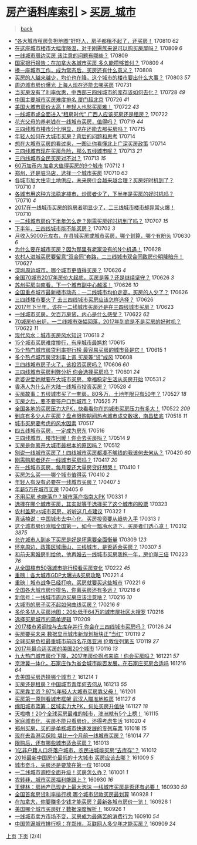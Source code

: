 [房产语料库索引](../../README.md)  > [买房_城市](买房_城市.md)
====
> [back](../README.md)

- [“各大城市租房负担地图”好吓人，房子都租不起了，还买房！](http://jkwz.applinzi.com/ittc/7000232144461628433.html#%E2%80%9C%E5%90%84%E5%A4%A7%E5%9F%8E%E5%B8%82%E7%A7%9F%E6%88%BF%E8%B4%9F%E6%8B%85%E5%9C%B0%E5%9B%BE%E2%80%9D%E5%A5%BD%E5%90%93%E4%BA%BA%EF%BC%8C%E6%88%BF%E5%AD%90%E9%83%BD%E7%A7%9F%E4%B8%8D%E8%B5%B7%E4%BA%86%EF%BC%8C%E8%BF%98%E4%B9%B0%E6%88%BF%EF%BC%81) 170810 *62* 
- [在这座城市楼市大幅度降温，对于刚需族来说可以购买房屋吗？](http://jkwz.applinzi.com/ittc/6999883987445892112.html#%E5%9C%A8%E8%BF%99%E5%BA%A7%E5%9F%8E%E5%B8%82%E6%A5%BC%E5%B8%82%E5%A4%A7%E5%B9%85%E5%BA%A6%E9%99%8D%E6%B8%A9%EF%BC%8C%E5%AF%B9%E4%BA%8E%E5%88%9A%E9%9C%80%E6%97%8F%E6%9D%A5%E8%AF%B4%E5%8F%AF%E4%BB%A5%E8%B4%AD%E4%B9%B0%E6%88%BF%E5%B1%8B%E5%90%97%EF%BC%9F) 170809 *6* 
- [一线城市周边买房 该注意的问题有哪些？](http://jkwz.applinzi.com/ittc/6999735269799232528.html#%E4%B8%80%E7%BA%BF%E5%9F%8E%E5%B8%82%E5%91%A8%E8%BE%B9%E4%B9%B0%E6%88%BF+%E8%AF%A5%E6%B3%A8%E6%84%8F%E7%9A%84%E9%97%AE%E9%A2%98%E6%9C%89%E5%93%AA%E4%BA%9B%EF%BC%9F) 170809  
- [国家银行报告：在加拿大各城市买房 多久能攒够首付？](http://jkwz.applinzi.com/ittc/6999622413896385553.html#%E5%9B%BD%E5%AE%B6%E9%93%B6%E8%A1%8C%E6%8A%A5%E5%91%8A%EF%BC%9A%E5%9C%A8%E5%8A%A0%E6%8B%BF%E5%A4%A7%E5%90%84%E5%9F%8E%E5%B8%82%E4%B9%B0%E6%88%BF+%E5%A4%9A%E4%B9%85%E8%83%BD%E6%94%92%E5%A4%9F%E9%A6%96%E4%BB%98%EF%BC%9F) 170809 *4* 
- [换一座城市工作，成为常态后，买房还有什么意义？](http://jkwz.applinzi.com/ittc/6999548821183661073.html#%E6%8D%A2%E4%B8%80%E5%BA%A7%E5%9F%8E%E5%B8%82%E5%B7%A5%E4%BD%9C%EF%BC%8C%E6%88%90%E4%B8%BA%E5%B8%B8%E6%80%81%E5%90%8E%EF%BC%8C%E4%B9%B0%E6%88%BF%E8%BF%98%E6%9C%89%E4%BB%80%E4%B9%88%E6%84%8F%E4%B9%89%EF%BC%9F) 170808  
- [买房的人越来越少，均价也在降，这个城市的楼市要出什么大事？](http://jkwz.applinzi.com/ittc/6997542993337517072.html#%E4%B9%B0%E6%88%BF%E7%9A%84%E4%BA%BA%E8%B6%8A%E6%9D%A5%E8%B6%8A%E5%B0%91%EF%BC%8C%E5%9D%87%E4%BB%B7%E4%B9%9F%E5%9C%A8%E9%99%8D%EF%BC%8C%E8%BF%99%E4%B8%AA%E5%9F%8E%E5%B8%82%E7%9A%84%E6%A5%BC%E5%B8%82%E8%A6%81%E5%87%BA%E4%BB%80%E4%B9%88%E5%A4%A7%E4%BA%8B%EF%BC%9F) 170803 *57* 
- [周边城市房价曝光 上海人现在还能去哪买房](http://jkwz.applinzi.com/ittc/6996393682172118032.html#%E5%91%A8%E8%BE%B9%E5%9F%8E%E5%B8%82%E6%88%BF%E4%BB%B7%E6%9B%9D%E5%85%89+%E4%B8%8A%E6%B5%B7%E4%BA%BA%E7%8E%B0%E5%9C%A8%E8%BF%98%E8%83%BD%E5%8E%BB%E5%93%AA%E4%B9%B0%E6%88%BF) 170731  
- [当买房没有了利率优惠，中西部三四线城市的库存该如何去化？](http://jkwz.applinzi.com/ittc/6995390680174953488.html#%E5%BD%93%E4%B9%B0%E6%88%BF%E6%B2%A1%E6%9C%89%E4%BA%86%E5%88%A9%E7%8E%87%E4%BC%98%E6%83%A0%EF%BC%8C%E4%B8%AD%E8%A5%BF%E9%83%A8%E4%B8%89%E5%9B%9B%E7%BA%BF%E5%9F%8E%E5%B8%82%E7%9A%84%E5%BA%93%E5%AD%98%E8%AF%A5%E5%A6%82%E4%BD%95%E5%8E%BB%E5%8C%96%EF%BC%9F) 170728 *49* 
- [中国主要城市买房难度排名 厦门超北京](http://jkwz.applinzi.com/ittc/6994629831780992017.html#%E4%B8%AD%E5%9B%BD%E4%B8%BB%E8%A6%81%E5%9F%8E%E5%B8%82%E4%B9%B0%E6%88%BF%E9%9A%BE%E5%BA%A6%E6%8E%92%E5%90%8D+%E5%8E%A6%E9%97%A8%E8%B6%85%E5%8C%97%E4%BA%AC) 170726 *41* 
- [美国大城市房价太高！年轻人也愁买房难！](http://jkwz.applinzi.com/ittc/6993226761754903569.html#%E7%BE%8E%E5%9B%BD%E5%A4%A7%E5%9F%8E%E5%B8%82%E6%88%BF%E4%BB%B7%E5%A4%AA%E9%AB%98%EF%BC%81%E5%B9%B4%E8%BD%BB%E4%BA%BA%E4%B9%9F%E6%84%81%E4%B9%B0%E6%88%BF%E9%9A%BE%EF%BC%81) 170722 *43* 
- [一线城市或全面进入“租房时代” 广西人应该买房还是租房？](http://jkwz.applinzi.com/ittc/6993019364725752849.html#%E4%B8%80%E7%BA%BF%E5%9F%8E%E5%B8%82%E6%88%96%E5%85%A8%E9%9D%A2%E8%BF%9B%E5%85%A5%E2%80%9C%E7%A7%9F%E6%88%BF%E6%97%B6%E4%BB%A3%E2%80%9D+%E5%B9%BF%E8%A5%BF%E4%BA%BA%E5%BA%94%E8%AF%A5%E4%B9%B0%E6%88%BF%E8%BF%98%E6%98%AF%E7%A7%9F%E6%88%BF%EF%BC%9F) 170722  
- [花光父母的养老钱在一线城市买房，值得吗？](http://jkwz.applinzi.com/ittc/6992158781063300112.html#%E8%8A%B1%E5%85%89%E7%88%B6%E6%AF%8D%E7%9A%84%E5%85%BB%E8%80%81%E9%92%B1%E5%9C%A8%E4%B8%80%E7%BA%BF%E5%9F%8E%E5%B8%82%E4%B9%B0%E6%88%BF%EF%BC%8C%E5%80%BC%E5%BE%97%E5%90%97%EF%BC%9F) 170719 *44* 
- [三四线城市楼市分化明显，现在还能去那买房吗？](http://jkwz.applinzi.com/ittc/6990454937929384977.html#%E4%B8%89%E5%9B%9B%E7%BA%BF%E5%9F%8E%E5%B8%82%E6%A5%BC%E5%B8%82%E5%88%86%E5%8C%96%E6%98%8E%E6%98%BE%EF%BC%8C%E7%8E%B0%E5%9C%A8%E8%BF%98%E8%83%BD%E5%8E%BB%E9%82%A3%E4%B9%B0%E6%88%BF%E5%90%97%EF%BC%9F) 170715  
- [年轻人如何在大城市买房？背后的问题和思考](http://jkwz.applinzi.com/ittc/6990190901631386640.html#%E5%B9%B4%E8%BD%BB%E4%BA%BA%E5%A6%82%E4%BD%95%E5%9C%A8%E5%A4%A7%E5%9F%8E%E5%B8%82%E4%B9%B0%E6%88%BF%EF%BC%9F%E8%83%8C%E5%90%8E%E7%9A%84%E9%97%AE%E9%A2%98%E5%92%8C%E6%80%9D%E8%80%83) 170714  
- [想在大城市买房的看过来，一图让你看懂北上广深买房政策](http://jkwz.applinzi.com/ittc/6990091289855788048.html#%E6%83%B3%E5%9C%A8%E5%A4%A7%E5%9F%8E%E5%B8%82%E4%B9%B0%E6%88%BF%E7%9A%84%E7%9C%8B%E8%BF%87%E6%9D%A5%EF%BC%8C%E4%B8%80%E5%9B%BE%E8%AE%A9%E4%BD%A0%E7%9C%8B%E6%87%82%E5%8C%97%E4%B8%8A%E5%B9%BF%E6%B7%B1%E4%B9%B0%E6%88%BF%E6%94%BF%E7%AD%96) 170714  
- [三四线城市现在买房危险，那么五线城市呢？](http://jkwz.applinzi.com/ittc/6989858983903757328.html#%E4%B8%89%E5%9B%9B%E7%BA%BF%E5%9F%8E%E5%B8%82%E7%8E%B0%E5%9C%A8%E4%B9%B0%E6%88%BF%E5%8D%B1%E9%99%A9%EF%BC%8C%E9%82%A3%E4%B9%88%E4%BA%94%E7%BA%BF%E5%9F%8E%E5%B8%82%E5%91%A2%EF%BC%9F) 170713 *21* 
- [三四线城市全民买房对不对？](http://jkwz.applinzi.com/ittc/6989765185941013521.html#%E4%B8%89%E5%9B%9B%E7%BA%BF%E5%9F%8E%E5%B8%82%E5%85%A8%E6%B0%91%E4%B9%B0%E6%88%BF%E5%AF%B9%E4%B8%8D%E5%AF%B9%EF%BC%9F) 170713 *15* 
- [60万加币内 加拿大值得买房的9个城市](http://jkwz.applinzi.com/ittc/6989267970919236624.html#60%E4%B8%87%E5%8A%A0%E5%B8%81%E5%86%85+%E5%8A%A0%E6%8B%BF%E5%A4%A7%E5%80%BC%E5%BE%97%E4%B9%B0%E6%88%BF%E7%9A%849%E4%B8%AA%E5%9F%8E%E5%B8%82) 170712 *1* 
- [郑州，还是驻马店，选择一个城市买房](http://jkwz.applinzi.com/ittc/6988711236324557828.html#%E9%83%91%E5%B7%9E%EF%BC%8C%E8%BF%98%E6%98%AF%E9%A9%BB%E9%A9%AC%E5%BA%97%EF%BC%8C%E9%80%89%E6%8B%A9%E4%B8%80%E4%B8%AA%E5%9F%8E%E5%B8%82%E4%B9%B0%E6%88%BF) 170710 *63* 
- [各城市加大住宅土地供应，未来房价会越来越合理？买房好时机到了？](http://jkwz.applinzi.com/ittc/6988644778160686085.html#%E5%90%84%E5%9F%8E%E5%B8%82%E5%8A%A0%E5%A4%A7%E4%BD%8F%E5%AE%85%E5%9C%9F%E5%9C%B0%E4%BE%9B%E5%BA%94%EF%BC%8C%E6%9C%AA%E6%9D%A5%E6%88%BF%E4%BB%B7%E4%BC%9A%E8%B6%8A%E6%9D%A5%E8%B6%8A%E5%90%88%E7%90%86%EF%BC%9F%E4%B9%B0%E6%88%BF%E5%A5%BD%E6%97%B6%E6%9C%BA%E5%88%B0%E4%BA%86%EF%BC%9F) 170710 *1* 
- [各城市用这种方法稳定楼市，炒房者少了，下半年是买房的好时机吗？](http://jkwz.applinzi.com/ittc/6988644778097771524.html#%E5%90%84%E5%9F%8E%E5%B8%82%E7%94%A8%E8%BF%99%E7%A7%8D%E6%96%B9%E6%B3%95%E7%A8%B3%E5%AE%9A%E6%A5%BC%E5%B8%82%EF%BC%8C%E7%82%92%E6%88%BF%E8%80%85%E5%B0%91%E4%BA%86%EF%BC%8C%E4%B8%8B%E5%8D%8A%E5%B9%B4%E6%98%AF%E4%B9%B0%E6%88%BF%E7%9A%84%E5%A5%BD%E6%97%B6%E6%9C%BA%E5%90%97%EF%BC%9F) 170710 *4* 
- [2017在一线城市买房的购房者明显少了，二三线城市楼市却异常火爆！](http://jkwz.applinzi.com/ittc/6988622015513494532.html#2017%E5%9C%A8%E4%B8%80%E7%BA%BF%E5%9F%8E%E5%B8%82%E4%B9%B0%E6%88%BF%E7%9A%84%E8%B4%AD%E6%88%BF%E8%80%85%E6%98%8E%E6%98%BE%E5%B0%91%E4%BA%86%EF%BC%8C%E4%BA%8C%E4%B8%89%E7%BA%BF%E5%9F%8E%E5%B8%82%E6%A5%BC%E5%B8%82%E5%8D%B4%E5%BC%82%E5%B8%B8%E7%81%AB%E7%88%86%EF%BC%81) 170710  
- [一二线城市房价下半年怎么走？刚需买房好时机到了吗？](http://jkwz.applinzi.com/ittc/6987502990498726928.html#%E4%B8%80%E4%BA%8C%E7%BA%BF%E5%9F%8E%E5%B8%82%E6%88%BF%E4%BB%B7%E4%B8%8B%E5%8D%8A%E5%B9%B4%E6%80%8E%E4%B9%88%E8%B5%B0%EF%BC%9F%E5%88%9A%E9%9C%80%E4%B9%B0%E6%88%BF%E5%A5%BD%E6%97%B6%E6%9C%BA%E5%88%B0%E4%BA%86%E5%90%97%EF%BC%9F) 170707 *15* 
- [下半年，三四线城市能不能买房？](http://jkwz.applinzi.com/ittc/6985631598928987141.html#%E4%B8%8B%E5%8D%8A%E5%B9%B4%EF%BC%8C%E4%B8%89%E5%9B%9B%E7%BA%BF%E5%9F%8E%E5%B8%82%E8%83%BD%E4%B8%8D%E8%83%BD%E4%B9%B0%E6%88%BF%EF%BC%9F) 170702 *3* 
- [月收入5000元左右，在县城买房或城市买房，哪个划算，哪个有盼头](http://jkwz.applinzi.com/ittc/6984545340442018821.html#%E6%9C%88%E6%94%B6%E5%85%A55000%E5%85%83%E5%B7%A6%E5%8F%B3%EF%BC%8C%E5%9C%A8%E5%8E%BF%E5%9F%8E%E4%B9%B0%E6%88%BF%E6%88%96%E5%9F%8E%E5%B8%82%E4%B9%B0%E6%88%BF%EF%BC%8C%E5%93%AA%E4%B8%AA%E5%88%92%E7%AE%97%EF%BC%8C%E5%93%AA%E4%B8%AA%E6%9C%89%E7%9B%BC%E5%A4%B4) 170630 *6* 
- [为什么要在城市买房？因为那里有老家没有的N个机遇！](http://jkwz.applinzi.com/ittc/6984249460010779653.html#%E4%B8%BA%E4%BB%80%E4%B9%88%E8%A6%81%E5%9C%A8%E5%9F%8E%E5%B8%82%E4%B9%B0%E6%88%BF%EF%BC%9F%E5%9B%A0%E4%B8%BA%E9%82%A3%E9%87%8C%E6%9C%89%E8%80%81%E5%AE%B6%E6%B2%A1%E6%9C%89%E7%9A%84N%E4%B8%AA%E6%9C%BA%E9%81%87%EF%BC%81) 170628  
- [农村人进城买房要留意“双合同”套路，二三线城市双合同致房价明降暗升！](http://jkwz.applinzi.com/ittc/6983820506414187524.html#%E5%86%9C%E6%9D%91%E4%BA%BA%E8%BF%9B%E5%9F%8E%E4%B9%B0%E6%88%BF%E8%A6%81%E7%95%99%E6%84%8F%E2%80%9C%E5%8F%8C%E5%90%88%E5%90%8C%E2%80%9D%E5%A5%97%E8%B7%AF%EF%BC%8C%E4%BA%8C%E4%B8%89%E7%BA%BF%E5%9F%8E%E5%B8%82%E5%8F%8C%E5%90%88%E5%90%8C%E8%87%B4%E6%88%BF%E4%BB%B7%E6%98%8E%E9%99%8D%E6%9A%97%E5%8D%87%EF%BC%81) 170627  
- [深圳周边城市，哪个城市更值得买房？](http://jkwz.applinzi.com/ittc/6983487869069820932.html#%E6%B7%B1%E5%9C%B3%E5%91%A8%E8%BE%B9%E5%9F%8E%E5%B8%82%EF%BC%8C%E5%93%AA%E4%B8%AA%E5%9F%8E%E5%B8%82%E6%9B%B4%E5%80%BC%E5%BE%97%E4%B9%B0%E6%88%BF%EF%BC%9F) 170626 *4* 
- [全国70城市2017年房价大起底，买房是等？还是继续坚守？](http://jkwz.applinzi.com/ittc/6983444176099083268.html#%E5%85%A8%E5%9B%BD70%E5%9F%8E%E5%B8%822017%E5%B9%B4%E6%88%BF%E4%BB%B7%E5%A4%A7%E8%B5%B7%E5%BA%95%EF%BC%8C%E4%B9%B0%E6%88%BF%E6%98%AF%E7%AD%89%EF%BC%9F%E8%BF%98%E6%98%AF%E7%BB%A7%E7%BB%AD%E5%9D%9A%E5%AE%88%EF%BC%9F) 170626 *3* 
- [苏州买房向南看，下一个城市副中心越溪！](http://jkwz.applinzi.com/ittc/6983425296496591877.html#%E8%8B%8F%E5%B7%9E%E4%B9%B0%E6%88%BF%E5%90%91%E5%8D%97%E7%9C%8B%EF%BC%8C%E4%B8%8B%E4%B8%80%E4%B8%AA%E5%9F%8E%E5%B8%82%E5%89%AF%E4%B8%AD%E5%BF%83%E8%B6%8A%E6%BA%AA%EF%BC%81) 170626 *10* 
- [全国重点城市最新楼市动态：一二线城市均价走高，买房的人少了？](http://jkwz.applinzi.com/ittc/6983418616354440196.html#%E5%85%A8%E5%9B%BD%E9%87%8D%E7%82%B9%E5%9F%8E%E5%B8%82%E6%9C%80%E6%96%B0%E6%A5%BC%E5%B8%82%E5%8A%A8%E6%80%81%EF%BC%9A%E4%B8%80%E4%BA%8C%E7%BA%BF%E5%9F%8E%E5%B8%82%E5%9D%87%E4%BB%B7%E8%B5%B0%E9%AB%98%EF%BC%8C%E4%B9%B0%E6%88%BF%E7%9A%84%E4%BA%BA%E5%B0%91%E4%BA%86%EF%BC%9F) 170626  
- [三四线楼市要火了 去三四线城市买房应该怎样选择？](http://jkwz.applinzi.com/ittc/6983406424284464133.html#%E4%B8%89%E5%9B%9B%E7%BA%BF%E6%A5%BC%E5%B8%82%E8%A6%81%E7%81%AB%E4%BA%86+%E5%8E%BB%E4%B8%89%E5%9B%9B%E7%BA%BF%E5%9F%8E%E5%B8%82%E4%B9%B0%E6%88%BF%E5%BA%94%E8%AF%A5%E6%80%8E%E6%A0%B7%E9%80%89%E6%8B%A9%EF%BC%9F) 170626  
- [2017年下半年，该在一二线城市买房还是在三四线城市买房？](http://jkwz.applinzi.com/ittc/6982294650147570693.html#2017%E5%B9%B4%E4%B8%8B%E5%8D%8A%E5%B9%B4%EF%BC%8C%E8%AF%A5%E5%9C%A8%E4%B8%80%E4%BA%8C%E7%BA%BF%E5%9F%8E%E5%B8%82%E4%B9%B0%E6%88%BF%E8%BF%98%E6%98%AF%E5%9C%A8%E4%B8%89%E5%9B%9B%E7%BA%BF%E5%9F%8E%E5%B8%82%E4%B9%B0%E6%88%BF%EF%BC%9F) 170623  
- [一线城市买房，欠百万房贷，内心是什么感受？](http://jkwz.applinzi.com/ittc/6982083998980244485.html#%E4%B8%80%E7%BA%BF%E5%9F%8E%E5%B8%82%E4%B9%B0%E6%88%BF%EF%BC%8C%E6%AC%A0%E7%99%BE%E4%B8%87%E6%88%BF%E8%B4%B7%EF%BC%8C%E5%86%85%E5%BF%83%E6%98%AF%E4%BB%80%E4%B9%88%E6%84%9F%E5%8F%97%EF%BC%9F) 170622 *62* 
- [70城房价出炉，一二线城市涨幅回落，2017年到底是不是买房的好时机？](http://jkwz.applinzi.com/ittc/6982004391115490309.html#70%E5%9F%8E%E6%88%BF%E4%BB%B7%E5%87%BA%E7%82%89%EF%BC%8C%E4%B8%80%E4%BA%8C%E7%BA%BF%E5%9F%8E%E5%B8%82%E6%B6%A8%E5%B9%85%E5%9B%9E%E8%90%BD%EF%BC%8C2017%E5%B9%B4%E5%88%B0%E5%BA%95%E6%98%AF%E4%B8%8D%E6%98%AF%E4%B9%B0%E6%88%BF%E7%9A%84%E5%A5%BD%E6%97%B6%E6%9C%BA%EF%BC%9F) 170622 *11* 
- [现代风水：城市买房风水知识](http://jkwz.applinzi.com/ittc/6980603507873678341.html#%E7%8E%B0%E4%BB%A3%E9%A3%8E%E6%B0%B4%EF%BC%9A%E5%9F%8E%E5%B8%82%E4%B9%B0%E6%88%BF%E9%A3%8E%E6%B0%B4%E7%9F%A5%E8%AF%86) 170618 *2* 
- [15个城市买房难度排行，有座城市最尴尬](http://jkwz.applinzi.com/ittc/6979457108280869893.html#15%E4%B8%AA%E5%9F%8E%E5%B8%82%E4%B9%B0%E6%88%BF%E9%9A%BE%E5%BA%A6%E6%8E%92%E8%A1%8C%EF%BC%8C%E6%9C%89%E5%BA%A7%E5%9F%8E%E5%B8%82%E6%9C%80%E5%B0%B4%E5%B0%AC) 170615  
- [15个热门城市房贷利率排行榜 最容易买房的城市竟是它！](http://jkwz.applinzi.com/ittc/6979457108217955333.html#15%E4%B8%AA%E7%83%AD%E9%97%A8%E5%9F%8E%E5%B8%82%E6%88%BF%E8%B4%B7%E5%88%A9%E7%8E%87%E6%8E%92%E8%A1%8C%E6%A6%9C+%E6%9C%80%E5%AE%B9%E6%98%93%E4%B9%B0%E6%88%BF%E7%9A%84%E5%9F%8E%E5%B8%82%E7%AB%9F%E6%98%AF%E5%AE%83%EF%BC%81) 170615 *1* 
- [多个热点城市房贷利率上调 买房等“贷”成风](http://jkwz.applinzi.com/ittc/6976679562619388932.html#%E5%A4%9A%E4%B8%AA%E7%83%AD%E7%82%B9%E5%9F%8E%E5%B8%82%E6%88%BF%E8%B4%B7%E5%88%A9%E7%8E%87%E4%B8%8A%E8%B0%83+%E4%B9%B0%E6%88%BF%E7%AD%89%E2%80%9C%E8%B4%B7%E2%80%9D%E6%88%90%E9%A3%8E) 170608  
- [三四线城市房子火了，该投资买房吗？](http://jkwz.applinzi.com/ittc/6975973259643192324.html#%E4%B8%89%E5%9B%9B%E7%BA%BF%E5%9F%8E%E5%B8%82%E6%88%BF%E5%AD%90%E7%81%AB%E4%BA%86%EF%BC%8C%E8%AF%A5%E6%8A%95%E8%B5%84%E4%B9%B0%E6%88%BF%E5%90%97%EF%BC%9F) 170606 *60* 
- [三四线城市买房利弊分析 你会选择买房吗？](http://jkwz.applinzi.com/ittc/6974310398814585861.html#%E4%B8%89%E5%9B%9B%E7%BA%BF%E5%9F%8E%E5%B8%82%E4%B9%B0%E6%88%BF%E5%88%A9%E5%BC%8A%E5%88%86%E6%9E%90+%E4%BD%A0%E4%BC%9A%E9%80%89%E6%8B%A9%E4%B9%B0%E6%88%BF%E5%90%97%EF%BC%9F) 170601 *24* 
- [老婆说爱她就要在大城市买房，幸福稳定生活从买房开始](http://jkwz.applinzi.com/ittc/6973945469083321348.html#%E8%80%81%E5%A9%86%E8%AF%B4%E7%88%B1%E5%A5%B9%E5%B0%B1%E8%A6%81%E5%9C%A8%E5%A4%A7%E5%9F%8E%E5%B8%82%E4%B9%B0%E6%88%BF%EF%BC%8C%E5%B9%B8%E7%A6%8F%E7%A8%B3%E5%AE%9A%E7%94%9F%E6%B4%BB%E4%BB%8E%E4%B9%B0%E6%88%BF%E5%BC%80%E5%A7%8B) 170531 *2* 
- [香港人为什么在大陆一线城市投资买房？](http://jkwz.applinzi.com/ittc/6972669589023360005.html#%E9%A6%99%E6%B8%AF%E4%BA%BA%E4%B8%BA%E4%BB%80%E4%B9%88%E5%9C%A8%E5%A4%A7%E9%99%86%E4%B8%80%E7%BA%BF%E5%9F%8E%E5%B8%82%E6%8A%95%E8%B5%84%E4%B9%B0%E6%88%BF%EF%BC%9F) 170528 *4* 
- [买房故事：五线城市买了一套房，80多万，土地年限只有50年？](http://jkwz.applinzi.com/ittc/6972398049564296197.html#%E4%B9%B0%E6%88%BF%E6%95%85%E4%BA%8B%EF%BC%9A%E4%BA%94%E7%BA%BF%E5%9F%8E%E5%B8%82%E4%B9%B0%E4%BA%86%E4%B8%80%E5%A5%97%E6%88%BF%EF%BC%8C80%E5%A4%9A%E4%B8%87%EF%BC%8C%E5%9C%9F%E5%9C%B0%E5%B9%B4%E9%99%90%E5%8F%AA%E6%9C%8950%E5%B9%B4%EF%BC%9F) 170527 *18* 
- [买房之后，要不要签户口到城市？](http://jkwz.applinzi.com/ittc/6971665431528997892.html#%E4%B9%B0%E6%88%BF%E4%B9%8B%E5%90%8E%EF%BC%8C%E8%A6%81%E4%B8%8D%E8%A6%81%E7%AD%BE%E6%88%B7%E5%8F%A3%E5%88%B0%E5%9F%8E%E5%B8%82%EF%BC%9F) 170525 *71* 
- [全国各地的买房压力大PK，快看看你在的城市买房压力有多大！](http://jkwz.applinzi.com/ittc/6970523008820052996.html#%E5%85%A8%E5%9B%BD%E5%90%84%E5%9C%B0%E7%9A%84%E4%B9%B0%E6%88%BF%E5%8E%8B%E5%8A%9B%E5%A4%A7PK%EF%BC%8C%E5%BF%AB%E7%9C%8B%E7%9C%8B%E4%BD%A0%E5%9C%A8%E7%9A%84%E5%9F%8E%E5%B8%82%E4%B9%B0%E6%88%BF%E5%8E%8B%E5%8A%9B%E6%9C%89%E5%A4%9A%E5%A4%A7%EF%BC%81) 170522 *209* 
- [到底有多少人在买房？盘点限购期间热点城市成交数据，南昌垫底](http://jkwz.applinzi.com/ittc/6968941076667696132.html#%E5%88%B0%E5%BA%95%E6%9C%89%E5%A4%9A%E5%B0%91%E4%BA%BA%E5%9C%A8%E4%B9%B0%E6%88%BF%EF%BC%9F%E7%9B%98%E7%82%B9%E9%99%90%E8%B4%AD%E6%9C%9F%E9%97%B4%E7%83%AD%E7%82%B9%E5%9F%8E%E5%B8%82%E6%88%90%E4%BA%A4%E6%95%B0%E6%8D%AE%EF%BC%8C%E5%8D%97%E6%98%8C%E5%9E%AB%E5%BA%95) 170518 *11* 
- [城市买房要考虑的风水因素](http://jkwz.applinzi.com/ittc/6968281028220158980.html#%E5%9F%8E%E5%B8%82%E4%B9%B0%E6%88%BF%E8%A6%81%E8%80%83%E8%99%91%E7%9A%84%E9%A3%8E%E6%B0%B4%E5%9B%A0%E7%B4%A0) 170517  
- [四五线城市买房，一定成为房东](http://jkwz.applinzi.com/ittc/6968289907385566212.html#%E5%9B%9B%E4%BA%94%E7%BA%BF%E5%9F%8E%E5%B8%82%E4%B9%B0%E6%88%BF%EF%BC%8C%E4%B8%80%E5%AE%9A%E6%88%90%E4%B8%BA%E6%88%BF%E4%B8%9C) 170516  
- [三四线城市，楼市回暖！你会去买房吗？](http://jkwz.applinzi.com/ittc/6967583056197059589.html#%E4%B8%89%E5%9B%9B%E7%BA%BF%E5%9F%8E%E5%B8%82%EF%BC%8C%E6%A5%BC%E5%B8%82%E5%9B%9E%E6%9A%96%EF%BC%81%E4%BD%A0%E4%BC%9A%E5%8E%BB%E4%B9%B0%E6%88%BF%E5%90%97%EF%BC%9F) 170514 *9* 
- [买房是你离开大城市最根本的原因吗？](http://jkwz.applinzi.com/ittc/6966862189045482500.html#%E4%B9%B0%E6%88%BF%E6%98%AF%E4%BD%A0%E7%A6%BB%E5%BC%80%E5%A4%A7%E5%9F%8E%E5%B8%82%E6%9C%80%E6%A0%B9%E6%9C%AC%E7%9A%84%E5%8E%9F%E5%9B%A0%E5%90%97%EF%BC%9F) 170512  
- [别说一线城市买房了！四线城市买房都凑不够钱的我该何去何从？](http://jkwz.applinzi.com/ittc/6958691173827871748.html#%E5%88%AB%E8%AF%B4%E4%B8%80%E7%BA%BF%E5%9F%8E%E5%B8%82%E4%B9%B0%E6%88%BF%E4%BA%86%EF%BC%81%E5%9B%9B%E7%BA%BF%E5%9F%8E%E5%B8%82%E4%B9%B0%E6%88%BF%E9%83%BD%E5%87%91%E4%B8%8D%E5%A4%9F%E9%92%B1%E7%9A%84%E6%88%91%E8%AF%A5%E4%BD%95%E5%8E%BB%E4%BD%95%E4%BB%8E%EF%BC%9F) 170420 *60* 
- [刚需购房者还在一线城市买房吗？](http://jkwz.applinzi.com/ittc/6957302977705542661.html#%E5%88%9A%E9%9C%80%E8%B4%AD%E6%88%BF%E8%80%85%E8%BF%98%E5%9C%A8%E4%B8%80%E7%BA%BF%E5%9F%8E%E5%B8%82%E4%B9%B0%E6%88%BF%E5%90%97%EF%BC%9F) 170417 *20* 
- [在一线城市买房，每月要还大量房贷好想哭！](http://jkwz.applinzi.com/ittc/6954922013062857732.html#%E5%9C%A8%E4%B8%80%E7%BA%BF%E5%9F%8E%E5%B8%82%E4%B9%B0%E6%88%BF%EF%BC%8C%E6%AF%8F%E6%9C%88%E8%A6%81%E8%BF%98%E5%A4%A7%E9%87%8F%E6%88%BF%E8%B4%B7%E5%A5%BD%E6%83%B3%E5%93%AD%EF%BC%81) 170410 *1* 
- [买房怎么买——哪个城市值得买](http://jkwz.applinzi.com/ittc/6954922129387684869.html#%E4%B9%B0%E6%88%BF%E6%80%8E%E4%B9%88%E4%B9%B0%E2%80%94%E2%80%94%E5%93%AA%E4%B8%AA%E5%9F%8E%E5%B8%82%E5%80%BC%E5%BE%97%E4%B9%B0) 170410 *2* 
- [年轻人有没有必要在一线城市买房？](http://jkwz.applinzi.com/ittc/6953851381436908549.html#%E5%B9%B4%E8%BD%BB%E4%BA%BA%E6%9C%89%E6%B2%A1%E6%9C%89%E5%BF%85%E8%A6%81%E5%9C%A8%E4%B8%80%E7%BA%BF%E5%9F%8E%E5%B8%82%E4%B9%B0%E6%88%BF%EF%BC%9F) 170407 *5* 
- [年薪5万在城市买房](http://jkwz.applinzi.com/ittc/6953049422165443589.html#%E5%B9%B4%E8%96%AA5%E4%B8%87%E5%9C%A8%E5%9F%8E%E5%B8%82%E4%B9%B0%E6%88%BF) 170405 *6* 
- [不用买房 也能落户？城市落户指南大PK](http://jkwz.applinzi.com/ittc/6951199625435415556.html#%E4%B8%8D%E7%94%A8%E4%B9%B0%E6%88%BF+%E4%B9%9F%E8%83%BD%E8%90%BD%E6%88%B7%EF%BC%9F%E5%9F%8E%E5%B8%82%E8%90%BD%E6%88%B7%E6%8C%87%E5%8D%97%E5%A4%A7PK) 170331 *1* 
- [选择在哪个城市买房，其实就等于选择买了这个城市的股票](http://jkwz.applinzi.com/ittc/6948310679135192069.html#%E9%80%89%E6%8B%A9%E5%9C%A8%E5%93%AA%E4%B8%AA%E5%9F%8E%E5%B8%82%E4%B9%B0%E6%88%BF%EF%BC%8C%E5%85%B6%E5%AE%9E%E5%B0%B1%E7%AD%89%E4%BA%8E%E9%80%89%E6%8B%A9%E4%B9%B0%E4%BA%86%E8%BF%99%E4%B8%AA%E5%9F%8E%E5%B8%82%E7%9A%84%E8%82%A1%E7%A5%A8) 170323  
- [农村盖房vs城市买房，听听这几点建议](http://jkwz.applinzi.com/ittc/6947805461108753413.html#%E5%86%9C%E6%9D%91%E7%9B%96%E6%88%BFvs%E5%9F%8E%E5%B8%82%E4%B9%B0%E6%88%BF%EF%BC%8C%E5%90%AC%E5%90%AC%E8%BF%99%E5%87%A0%E7%82%B9%E5%BB%BA%E8%AE%AE) 170322 *1* 
- [真话楠说：中国城市去中心化，买房投资要从趋势入手](http://jkwz.applinzi.com/ittc/6944521254131483653.html#%E7%9C%9F%E8%AF%9D%E6%A5%A0%E8%AF%B4%EF%BC%9A%E4%B8%AD%E5%9B%BD%E5%9F%8E%E5%B8%82%E5%8E%BB%E4%B8%AD%E5%BF%83%E5%8C%96%EF%BC%8C%E4%B9%B0%E6%88%BF%E6%8A%95%E8%B5%84%E8%A6%81%E4%BB%8E%E8%B6%8B%E5%8A%BF%E5%85%A5%E6%89%8B) 170313 *1* 
- [这个城市房价涨幅全国第一，如今一瓢冷水浇下，买房者们透心凉！](http://jkwz.applinzi.com/ittc/6944254745580667909.html#%E8%BF%99%E4%B8%AA%E5%9F%8E%E5%B8%82%E6%88%BF%E4%BB%B7%E6%B6%A8%E5%B9%85%E5%85%A8%E5%9B%BD%E7%AC%AC%E4%B8%80%EF%BC%8C%E5%A6%82%E4%BB%8A%E4%B8%80%E7%93%A2%E5%86%B7%E6%B0%B4%E6%B5%87%E4%B8%8B%EF%BC%8C%E4%B9%B0%E6%88%BF%E8%80%85%E4%BB%AC%E9%80%8F%E5%BF%83%E5%87%89%EF%BC%81) 170312 *3875* 
- [允许城市人到乡下买房是好是坏需要全面衡量](http://jkwz.applinzi.com/ittc/6943047813784142853.html#%E5%85%81%E8%AE%B8%E5%9F%8E%E5%B8%82%E4%BA%BA%E5%88%B0%E4%B9%A1%E4%B8%8B%E4%B9%B0%E6%88%BF%E6%98%AF%E5%A5%BD%E6%98%AF%E5%9D%8F%E9%9C%80%E8%A6%81%E5%85%A8%E9%9D%A2%E8%A1%A1%E9%87%8F) 170309 *123* 
- [环京周边，政策区域唐山，三线城市，是否适合买房？](http://jkwz.applinzi.com/ittc/6942433899509711876.html#%E7%8E%AF%E4%BA%AC%E5%91%A8%E8%BE%B9%EF%BC%8C%E6%94%BF%E7%AD%96%E5%8C%BA%E5%9F%9F%E5%94%90%E5%B1%B1%EF%BC%8C%E4%B8%89%E7%BA%BF%E5%9F%8E%E5%B8%82%EF%BC%8C%E6%98%AF%E5%90%A6%E9%80%82%E5%90%88%E4%B9%B0%E6%88%BF%EF%BC%9F) 170307 *5* 
- [和前夫离婚房判给他，他再婚去一线城市买房我拖一年，房价飚三倍](http://jkwz.applinzi.com/ittc/6937047907034465285.html#%E5%92%8C%E5%89%8D%E5%A4%AB%E7%A6%BB%E5%A9%9A%E6%88%BF%E5%88%A4%E7%BB%99%E4%BB%96%EF%BC%8C%E4%BB%96%E5%86%8D%E5%A9%9A%E5%8E%BB%E4%B8%80%E7%BA%BF%E5%9F%8E%E5%B8%82%E4%B9%B0%E6%88%BF%E6%88%91%E6%8B%96%E4%B8%80%E5%B9%B4%EF%BC%8C%E6%88%BF%E4%BB%B7%E9%A3%9A%E4%B8%89%E5%80%8D) 170223 *76* 
- [从全国楼市50强城市排行榜看买房变化](http://jkwz.applinzi.com/ittc/6937134921327051780.html#%E4%BB%8E%E5%85%A8%E5%9B%BD%E6%A5%BC%E5%B8%8250%E5%BC%BA%E5%9F%8E%E5%B8%82%E6%8E%92%E8%A1%8C%E6%A6%9C%E7%9C%8B%E4%B9%B0%E6%88%BF%E5%8F%98%E5%8C%96) 170222 *45* 
- [重磅｜各大城市GDP大曝光&amp;买房攻略](http://jkwz.applinzi.com/ittc/6937158314554295300.html#%E9%87%8D%E7%A3%85%EF%BD%9C%E5%90%84%E5%A4%A7%E5%9F%8E%E5%B8%82GDP%E5%A4%A7%E6%9B%9D%E5%85%89%26amp%3B%E4%B9%B0%E6%88%BF%E6%94%BB%E7%95%A5) 170221 *4* 
- [重磅｜城市战争已经打响，买房就要买这些城市](http://jkwz.applinzi.com/ittc/6937006188901434372.html#%E9%87%8D%E7%A3%85%EF%BD%9C%E5%9F%8E%E5%B8%82%E6%88%98%E4%BA%89%E5%B7%B2%E7%BB%8F%E6%89%93%E5%93%8D%EF%BC%8C%E4%B9%B0%E6%88%BF%E5%B0%B1%E8%A6%81%E4%B9%B0%E8%BF%99%E4%BA%9B%E5%9F%8E%E5%B8%82) 170221 *6* 
- [全国各大城市房价排名，你离买房还有多远？](http://jkwz.applinzi.com/ittc/6935651268642210821.html#%E5%85%A8%E5%9B%BD%E5%90%84%E5%A4%A7%E5%9F%8E%E5%B8%82%E6%88%BF%E4%BB%B7%E6%8E%92%E5%90%8D%EF%BC%8C%E4%BD%A0%E7%A6%BB%E4%B9%B0%E6%88%BF%E8%BF%98%E6%9C%89%E5%A4%9A%E8%BF%9C%EF%BC%9F) 170218 *6* 
- [新信号：一线城市周边买房应该注意啥？](http://jkwz.applinzi.com/ittc/6935188444744778756.html#%E6%96%B0%E4%BF%A1%E5%8F%B7%EF%BC%9A%E4%B8%80%E7%BA%BF%E5%9F%8E%E5%B8%82%E5%91%A8%E8%BE%B9%E4%B9%B0%E6%88%BF%E5%BA%94%E8%AF%A5%E6%B3%A8%E6%84%8F%E5%95%A5%EF%BC%9F) 170216 *10* 
- [大城市的房子买不起如何曲线买房？](http://jkwz.applinzi.com/ittc/6935188444426011653.html#%E5%A4%A7%E5%9F%8E%E5%B8%82%E7%9A%84%E6%88%BF%E5%AD%90%E4%B9%B0%E4%B8%8D%E8%B5%B7%E5%A6%82%E4%BD%95%E6%9B%B2%E7%BA%BF%E4%B9%B0%E6%88%BF%EF%BC%9F) 170216 *6* 
- [多伦多华人买房地图：20处低于64万的城市屋社区大搜罗](http://jkwz.applinzi.com/ittc/6935148686748419076.html#%E5%A4%9A%E4%BC%A6%E5%A4%9A%E5%8D%8E%E4%BA%BA%E4%B9%B0%E6%88%BF%E5%9C%B0%E5%9B%BE%EF%BC%9A20%E5%A4%84%E4%BD%8E%E4%BA%8E64%E4%B8%87%E7%9A%84%E5%9F%8E%E5%B8%82%E5%B1%8B%E7%A4%BE%E5%8C%BA%E5%A4%A7%E6%90%9C%E7%BD%97) 170216  
- [选择买房城市的简单逻辑](http://jkwz.applinzi.com/ittc/6932419973527110660.html#%E9%80%89%E6%8B%A9%E4%B9%B0%E6%88%BF%E5%9F%8E%E5%B8%82%E7%9A%84%E7%AE%80%E5%8D%95%E9%80%BB%E8%BE%91) 170209  
- [2017楼市紧调控与去库存并行 你会在三四线城市买房吗？](http://jkwz.applinzi.com/ittc/6927459373973767172.html#2017%E6%A5%BC%E5%B8%82%E7%B4%A7%E8%B0%83%E6%8E%A7%E4%B8%8E%E5%8E%BB%E5%BA%93%E5%AD%98%E5%B9%B6%E8%A1%8C+%E4%BD%A0%E4%BC%9A%E5%9C%A8%E4%B8%89%E5%9B%9B%E7%BA%BF%E5%9F%8E%E5%B8%82%E4%B9%B0%E6%88%BF%E5%90%97%EF%BC%9F) 170126 *24* 
- [买房要买未来 数据显示城市新规划板块正“当红”](http://jkwz.applinzi.com/ittc/6924750137334432772.html#%E4%B9%B0%E6%88%BF%E8%A6%81%E4%B9%B0%E6%9C%AA%E6%9D%A5+%E6%95%B0%E6%8D%AE%E6%98%BE%E7%A4%BA%E5%9F%8E%E5%B8%82%E6%96%B0%E8%A7%84%E5%88%92%E6%9D%BF%E5%9D%97%E6%AD%A3%E2%80%9C%E5%BD%93%E7%BA%A2%E2%80%9D) 170119 *2* 
- [全球买房负担最重城市前四名花落亚洲 伦敦位列第五](http://jkwz.applinzi.com/ittc/6924735149584679941.html#%E5%85%A8%E7%90%83%E4%B9%B0%E6%88%BF%E8%B4%9F%E6%8B%85%E6%9C%80%E9%87%8D%E5%9F%8E%E5%B8%82%E5%89%8D%E5%9B%9B%E5%90%8D%E8%8A%B1%E8%90%BD%E4%BA%9A%E6%B4%B2+%E4%BC%A6%E6%95%A6%E4%BD%8D%E5%88%97%E7%AC%AC%E4%BA%94) 170119 *27* 
- [2017年最合适买房的美国20个城市](http://jkwz.applinzi.com/ittc/6923775484931605509.html#2017%E5%B9%B4%E6%9C%80%E5%90%88%E9%80%82%E4%B9%B0%E6%88%BF%E7%9A%84%E7%BE%8E%E5%9B%BD20%E4%B8%AA%E5%9F%8E%E5%B8%82) 170116 *13* 
- [九大热门城市房价下降，2017年房价拐点来临！你会买房吗？](http://jkwz.applinzi.com/ittc/6913802312505361413.html#%E4%B9%9D%E5%A4%A7%E7%83%AD%E9%97%A8%E5%9F%8E%E5%B8%82%E6%88%BF%E4%BB%B7%E4%B8%8B%E9%99%8D%EF%BC%8C2017%E5%B9%B4%E6%88%BF%E4%BB%B7%E6%8B%90%E7%82%B9%E6%9D%A5%E4%B8%B4%EF%BC%81%E4%BD%A0%E4%BC%9A%E4%B9%B0%E6%88%BF%E5%90%97%EF%BC%9F) 161221 *57* 
- [京津冀一体化，石家庄作为省会城市能否发展，在石家庄买房合适吗](http://jkwz.applinzi.com/ittc/6912174522320290821.html#%E4%BA%AC%E6%B4%A5%E5%86%80%E4%B8%80%E4%BD%93%E5%8C%96%EF%BC%8C%E7%9F%B3%E5%AE%B6%E5%BA%84%E4%BD%9C%E4%B8%BA%E7%9C%81%E4%BC%9A%E5%9F%8E%E5%B8%82%E8%83%BD%E5%90%A6%E5%8F%91%E5%B1%95%EF%BC%8C%E5%9C%A8%E7%9F%B3%E5%AE%B6%E5%BA%84%E4%B9%B0%E6%88%BF%E5%90%88%E9%80%82%E5%90%97) 161216 *64* 
- [去美国买房选择哪个城市？](http://jkwz.applinzi.com/ittc/6911412069466637316.html#%E5%8E%BB%E7%BE%8E%E5%9B%BD%E4%B9%B0%E6%88%BF%E9%80%89%E6%8B%A9%E5%93%AA%E4%B8%AA%E5%9F%8E%E5%B8%82%EF%BC%9F) 161214 *1* 
- [买房还是租房？中国城市青年何去何从](http://jkwz.applinzi.com/ittc/6910790044683338757.html#%E4%B9%B0%E6%88%BF%E8%BF%98%E6%98%AF%E7%A7%9F%E6%88%BF%EF%BC%9F%E4%B8%AD%E5%9B%BD%E5%9F%8E%E5%B8%82%E9%9D%92%E5%B9%B4%E4%BD%95%E5%8E%BB%E4%BD%95%E4%BB%8E) 161213 *55* 
- [买房靠工资？97%年轻人大城市买房靠父母！](http://jkwz.applinzi.com/ittc/6906372017590109188.html#%E4%B9%B0%E6%88%BF%E9%9D%A0%E5%B7%A5%E8%B5%84%EF%BC%9F97%25%E5%B9%B4%E8%BD%BB%E4%BA%BA%E5%A4%A7%E5%9F%8E%E5%B8%82%E4%B9%B0%E6%88%BF%E9%9D%A0%E7%88%B6%E6%AF%8D%EF%BC%81) 161201  
- [买房第一原则看城市框架 武汉人瞄准地铁房](http://jkwz.applinzi.com/ittc/6904508211557565444.html#%E4%B9%B0%E6%88%BF%E7%AC%AC%E4%B8%80%E5%8E%9F%E5%88%99%E7%9C%8B%E5%9F%8E%E5%B8%82%E6%A1%86%E6%9E%B6+%E6%AD%A6%E6%B1%89%E4%BA%BA%E7%9E%84%E5%87%86%E5%9C%B0%E9%93%81%E6%88%BF) 161127 *6* 
- [绵阳城市蓝筹：区域实力大PK，何处买房升值快](http://jkwz.applinzi.com/ittc/6905172441654887428.html#%E7%BB%B5%E9%98%B3%E5%9F%8E%E5%B8%82%E8%93%9D%E7%AD%B9%EF%BC%9A%E5%8C%BA%E5%9F%9F%E5%AE%9E%E5%8A%9B%E5%A4%A7PK%EF%BC%8C%E4%BD%95%E5%A4%84%E4%B9%B0%E6%88%BF%E5%8D%87%E5%80%BC%E5%BF%AB) 161127 *18* 
- [天啦噜！20个全球买房最难的城市，澳洲就有5个上榜！](http://jkwz.applinzi.com/ittc/6900782651698316292.html#%E5%A4%A9%E5%95%A6%E5%99%9C%EF%BC%8120%E4%B8%AA%E5%85%A8%E7%90%83%E4%B9%B0%E6%88%BF%E6%9C%80%E9%9A%BE%E7%9A%84%E5%9F%8E%E5%B8%82%EF%BC%8C%E6%BE%B3%E6%B4%B2%E5%B0%B1%E6%9C%895%E4%B8%AA%E4%B8%8A%E6%A6%9C%EF%BC%81) 161115  
- [家庭城市化，买房不能只看房价，还得考虑生活](http://jkwz.applinzi.com/ittc/6891138750716838916.html#%E5%AE%B6%E5%BA%AD%E5%9F%8E%E5%B8%82%E5%8C%96%EF%BC%8C%E4%B9%B0%E6%88%BF%E4%B8%8D%E8%83%BD%E5%8F%AA%E7%9C%8B%E6%88%BF%E4%BB%B7%EF%BC%8C%E8%BF%98%E5%BE%97%E8%80%83%E8%99%91%E7%94%9F%E6%B4%BB) 161020 *4* 
- [郑州买房，买的是单核城市快速发展的专列车票](http://jkwz.applinzi.com/ittc/6890244502324773893.html#%E9%83%91%E5%B7%9E%E4%B9%B0%E6%88%BF%EF%BC%8C%E4%B9%B0%E7%9A%84%E6%98%AF%E5%8D%95%E6%A0%B8%E5%9F%8E%E5%B8%82%E5%BF%AB%E9%80%9F%E5%8F%91%E5%B1%95%E7%9A%84%E4%B8%93%E5%88%97%E8%BD%A6%E7%A5%A8) 161018 *15* 
- [现在去香港买保险 堪比一个月前一线城市买房？](http://jkwz.applinzi.com/ittc/6888842615629284356.html#%E7%8E%B0%E5%9C%A8%E5%8E%BB%E9%A6%99%E6%B8%AF%E4%B9%B0%E4%BF%9D%E9%99%A9+%E5%A0%AA%E6%AF%94%E4%B8%80%E4%B8%AA%E6%9C%88%E5%89%8D%E4%B8%80%E7%BA%BF%E5%9F%8E%E5%B8%82%E4%B9%B0%E6%88%BF%EF%BC%9F) 161014 *77* 
- [限购后，还有哪些城市适合买房？](http://jkwz.applinzi.com/ittc/6888491115195401220.html#%E9%99%90%E8%B4%AD%E5%90%8E%EF%BC%8C%E8%BF%98%E6%9C%89%E5%93%AA%E4%BA%9B%E5%9F%8E%E5%B8%82%E9%80%82%E5%90%88%E4%B9%B0%E6%88%BF%EF%BC%9F) 161013  
- [1亿非户籍人口将落户城市，农民进城能买房“去库存”？](http://jkwz.applinzi.com/ittc/6888187077425890308.html#1%E4%BA%BF%E9%9D%9E%E6%88%B7%E7%B1%8D%E4%BA%BA%E5%8F%A3%E5%B0%86%E8%90%BD%E6%88%B7%E5%9F%8E%E5%B8%82%EF%BC%8C%E5%86%9C%E6%B0%91%E8%BF%9B%E5%9F%8E%E8%83%BD%E4%B9%B0%E6%88%BF%E2%80%9C%E5%8E%BB%E5%BA%93%E5%AD%98%E2%80%9D%EF%BC%9F) 161012  
- [2016最新中国房价最低的十大城市 买房应该去哪？](http://jkwz.applinzi.com/ittc/6886610660149953541.html#2016%E6%9C%80%E6%96%B0%E4%B8%AD%E5%9B%BD%E6%88%BF%E4%BB%B7%E6%9C%80%E4%BD%8E%E7%9A%84%E5%8D%81%E5%A4%A7%E5%9F%8E%E5%B8%82+%E4%B9%B0%E6%88%BF%E5%BA%94%E8%AF%A5%E5%8E%BB%E5%93%AA%EF%BC%9F) 161009 *5* 
- [城市奋斗，买房还是要放在第一位](http://jkwz.applinzi.com/ittc/6886755917919421445.html#%E5%9F%8E%E5%B8%82%E5%A5%8B%E6%96%97%EF%BC%8C%E4%B9%B0%E6%88%BF%E8%BF%98%E6%98%AF%E8%A6%81%E6%94%BE%E5%9C%A8%E7%AC%AC%E4%B8%80%E4%BD%8D) 161008  
- [一二线城市调控全面升级！买房怎么办？](http://jkwz.applinzi.com/ittc/6884155933948642309.html#%E4%B8%80%E4%BA%8C%E7%BA%BF%E5%9F%8E%E5%B8%82%E8%B0%83%E6%8E%A7%E5%85%A8%E9%9D%A2%E5%8D%87%E7%BA%A7%EF%BC%81%E4%B9%B0%E6%88%BF%E6%80%8E%E4%B9%88%E5%8A%9E%EF%BC%9F) 161001 *1* 
- [农转非，城市买房福利能跟上？](http://jkwz.applinzi.com/ittc/6883603633807033349.html#%E5%86%9C%E8%BD%AC%E9%9D%9E%EF%BC%8C%E5%9F%8E%E5%B8%82%E4%B9%B0%E6%88%BF%E7%A6%8F%E5%88%A9%E8%83%BD%E8%B7%9F%E4%B8%8A%EF%BC%9F) 160930 *16* 
- [王健林：房地产已现史上最大泡沫 一线城市买房是否还有必要！](http://jkwz.applinzi.com/ittc/6883592281285723140.html#%E7%8E%8B%E5%81%A5%E6%9E%97%EF%BC%9A%E6%88%BF%E5%9C%B0%E4%BA%A7%E5%B7%B2%E7%8E%B0%E5%8F%B2%E4%B8%8A%E6%9C%80%E5%A4%A7%E6%B3%A1%E6%B2%AB+%E4%B8%80%E7%BA%BF%E5%9F%8E%E5%B8%82%E4%B9%B0%E6%88%BF%E6%98%AF%E5%90%A6%E8%BF%98%E6%9C%89%E5%BF%85%E8%A6%81%EF%BC%81) 160930 *59* 
- [全国首套房贷利率排行榜 哪个城市贷款买房最划算](http://jkwz.applinzi.com/ittc/6882987982188971013.html#%E5%85%A8%E5%9B%BD%E9%A6%96%E5%A5%97%E6%88%BF%E8%B4%B7%E5%88%A9%E7%8E%87%E6%8E%92%E8%A1%8C%E6%A6%9C+%E5%93%AA%E4%B8%AA%E5%9F%8E%E5%B8%82%E8%B4%B7%E6%AC%BE%E4%B9%B0%E6%88%BF%E6%9C%80%E5%88%92%E7%AE%97) 160928 *1* 
- [在加拿大，你要赚多少钱才能买房？最新各城市房价一览！](http://jkwz.applinzi.com/ittc/6882877794329035780.html#%E5%9C%A8%E5%8A%A0%E6%8B%BF%E5%A4%A7%EF%BC%8C%E4%BD%A0%E8%A6%81%E8%B5%9A%E5%A4%9A%E5%B0%91%E9%92%B1%E6%89%8D%E8%83%BD%E4%B9%B0%E6%88%BF%EF%BC%9F%E6%9C%80%E6%96%B0%E5%90%84%E5%9F%8E%E5%B8%82%E6%88%BF%E4%BB%B7%E4%B8%80%E8%A7%88%EF%BC%81) 160928 *1* 
- [美国哪个城市买房好？数据深度解析！](http://jkwz.applinzi.com/ittc/6882198430297883653.html#%E7%BE%8E%E5%9B%BD%E5%93%AA%E4%B8%AA%E5%9F%8E%E5%B8%82%E4%B9%B0%E6%88%BF%E5%A5%BD%EF%BC%9F%E6%95%B0%E6%8D%AE%E6%B7%B1%E5%BA%A6%E8%A7%A3%E6%9E%90%EF%BC%81) 160926 *1* 
- [一线城市卖方市场不变，买房成为最痛苦的消费行为](http://jkwz.applinzi.com/ittc/6876263870959715333.html#%E4%B8%80%E7%BA%BF%E5%9F%8E%E5%B8%82%E5%8D%96%E6%96%B9%E5%B8%82%E5%9C%BA%E4%B8%8D%E5%8F%98%EF%BC%8C%E4%B9%B0%E6%88%BF%E6%88%90%E4%B8%BA%E6%9C%80%E7%97%9B%E8%8B%A6%E7%9A%84%E6%B6%88%E8%B4%B9%E8%A1%8C%E4%B8%BA) 160910 *54* 
- [中国苦逼城市排行榜：在郑州，互联网人多少年才能买房？](http://jkwz.applinzi.com/ittc/6875793237113062405.html#%E4%B8%AD%E5%9B%BD%E8%8B%A6%E9%80%BC%E5%9F%8E%E5%B8%82%E6%8E%92%E8%A1%8C%E6%A6%9C%EF%BC%9A%E5%9C%A8%E9%83%91%E5%B7%9E%EF%BC%8C%E4%BA%92%E8%81%94%E7%BD%91%E4%BA%BA%E5%A4%9A%E5%B0%91%E5%B9%B4%E6%89%8D%E8%83%BD%E4%B9%B0%E6%88%BF%EF%BC%9F) 160909 *24* 


 [上页](买房_城市3.md) [下页](买房_城市1.md)          (2/4)
